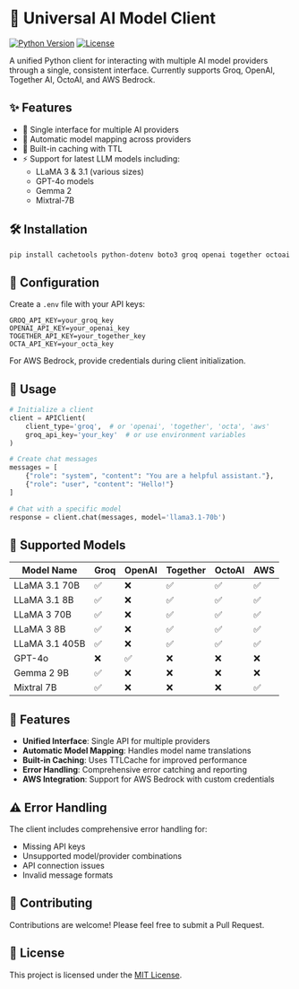 # 🤖 Universal AI Model Client 

[![Python Version](https://img.shields.io/badge/python-3.10+-blue.svg)](https://www.python.org/downloads/)
[![License](https://img.shields.io/badge/license-MIT-green.svg)](https://opensource.org/licenses/MIT)

A unified Python client for interacting with multiple AI model providers through a single, consistent interface. Currently supports Groq, OpenAI, Together AI, OctoAI, and AWS Bedrock.

## ✨ Features

- 🎯 Single interface for multiple AI providers
- 🔄 Automatic model mapping across providers
- 💾 Built-in caching with TTL
- ⚡ Support for latest LLM models including:
  - LLaMA 3 & 3.1 (various sizes)
  - GPT-4o models
  - Gemma 2
  - Mixtral-7B

## 🛠️ Installation

```bash
pip install cachetools python-dotenv boto3 groq openai together octoai langchain-groq
```

## 🔑 Configuration

Create a `.env` file with your API keys:

```env
GROQ_API_KEY=your_groq_key
OPENAI_API_KEY=your_openai_key
TOGETHER_API_KEY=your_together_key
OCTA_API_KEY=your_octa_key
```

For AWS Bedrock, provide credentials during client initialization.

## 📖 Usage

```python
# Initialize a client
client = APIClient(
    client_type='groq',  # or 'openai', 'together', 'octa', 'aws'
    groq_api_key='your_key'  # or use environment variables
)

# Create chat messages
messages = [
    {"role": "system", "content": "You are a helpful assistant."},
    {"role": "user", "content": "Hello!"}
]

# Chat with a specific model
response = client.chat(messages, model='llama3.1-70b')
```

## 🎯 Supported Models

| Model Name | Groq | OpenAI | Together | OctoAI | AWS |
|------------|------|---------|-----------|---------|-----|
| LLaMA 3.1 70B | ✅ | ❌ | ✅ | ✅ | ✅ |
| LLaMA 3.1 8B | ✅ | ❌ | ✅ | ✅ | ✅ |
| LLaMA 3 70B | ✅ | ❌ | ✅ | ✅ | ✅ |
| LLaMA 3 8B | ✅ | ❌ | ✅ | ✅ | ✅ |
| LLaMA 3.1 405B | ✅ | ❌ | ✅ | ✅ | ✅ |
| GPT-4o | ❌ | ✅ | ❌ | ❌ | ❌ |
| Gemma 2 9B | ✅ | ❌ | ❌ | ❌ | ❌ |
| Mixtral 7B | ✅ | ❌ | ❌ | ❌ | ✅ |

## 🚀 Features

- **Unified Interface**: Single API for multiple providers
- **Automatic Model Mapping**: Handles model name translations
- **Built-in Caching**: Uses TTLCache for improved performance
- **Error Handling**: Comprehensive error catching and reporting
- **AWS Integration**: Support for AWS Bedrock with custom credentials

## ⚠️ Error Handling

The client includes comprehensive error handling for:
- Missing API keys
- Unsupported model/provider combinations
- API connection issues
- Invalid message formats

## 🤝 Contributing

Contributions are welcome! Please feel free to submit a Pull Request.

## 📝 License

This project is licensed under the [MIT License](LICENSE).